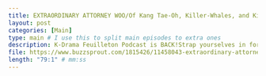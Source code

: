 ```yaml
---
title: EXTRAORDINARY ATTORNEY WOO/Of Kang Tae-Oh, Killer-Whales, and Kimbap
layout: post
categories: [Main]
type: main # I use this to split main episodes to extra ones
description: K-Drama Feuilleton Podcast is BACK!Strap yourselves in for season 2 with Maksu and Celi - carrying on with their banter on all things K-Drama and leftie politics.In this episode we&apos;re discussing THE drama of the summer is discussed EXTRAORDINARY ATTORNEY WOO. We&apos;re talking neurodiversity, representation, and swoon over Kang Tae-Oh.Enjoy everyone!
file: https://www.buzzsprout.com/1815426/11458043-extraordinary-attorney-woo-of-kang-tae-oh-killer-whales-and-kimbap.mp3 #Link to your .mp3 file
length: "79:1" # mm:ss
---
```


